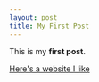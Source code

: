 ```yaml
---
layout: post
title: My First Post
---
```


This is my **first post**.

[Here's a website I like](https://www.jamstreams.net/)
